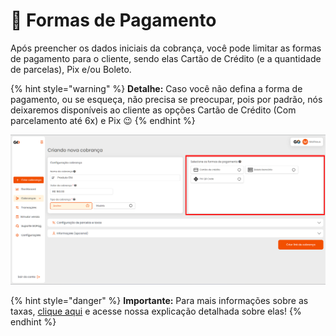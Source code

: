 # 💸 Formas de Pagamento

<!-- <p>Após preencher os dados iniciais da cobrança, você pode limitar as formas de pagamento para o cliente, sendo elas Cartão de Crédito, Pix ou Boleto, e você pode também definir a quantidade de parcelas que ele pode utilizar, caso seja a forma de cartão de crédito, ou definindo somente a opção de Pix, deixando o cliente com uma única forma para pagar.</p> -->

Após preencher os dados iniciais da cobrança, você pode limitar as formas de pagamento para o cliente, sendo elas Cartão de Crédito (e a quantidade de parcelas), Pix e/ou Boleto.


{% hint style="warning" %}
**Detalhe:**  Caso você não defina a forma de pagamento, ou se esqueça, não precisa se preocupar, pois por padrão, nós deixaremos disponíveis ao cliente as opções Cartão de Crédito (Com parcelamento até 6x) e Pix 😉
{% endhint %}

![criar_cobranca_formas_pagamento](/assets/prints/criar_cobranca_formas_pagamento.png)

{% hint style="danger" %}
**Importante:**  Para mais informações sobre as taxas, [clique aqui](https://docs.gopag.com.br/taxas) e acesse nossa explicação detalhada sobre elas!
{% endhint %}